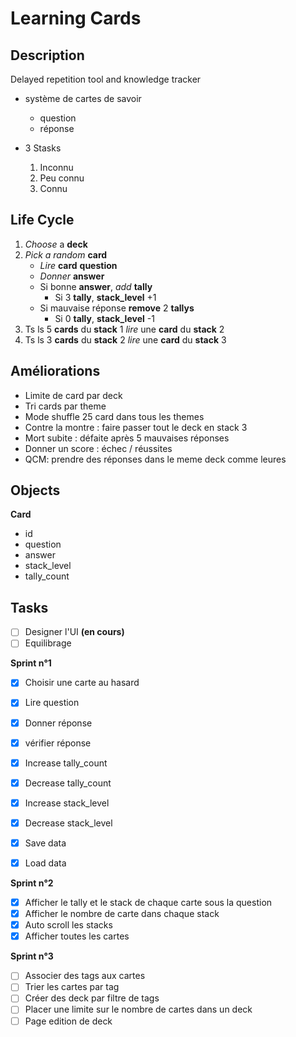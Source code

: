 # Learning Cards

## Description

Delayed repetition tool and knowledge tracker

- système de cartes de savoir

  - question
  - réponse

- 3 Stasks
  1.  Inconnu
  2.  Peu connu
  3.  Connu

## Life Cycle

1. _Choose_ a **deck**
2. _Pick a random_ **card**
   - _Lire_ **card** **question**
   - _Donner_ **answer**
   - Si bonne **answer**, _add_ **tally**
     - Si 3 **tally**, **stack_level** +1
   - Si mauvaise réponse **remove** 2 **tallys**
     - Si 0 **tally**, **stack_level** -1
3. Ts ls 5 **cards** du **stack** 1 _lire_ une **card** du **stack** 2
4. Ts ls 3 **cards** du **stack** 2 _lire_ une **card** du **stack** 3

## Améliorations

- Limite de card par deck
- Tri cards par theme
- Mode shuffle 25 card dans tous les themes
- Contre la montre : faire passer tout le deck en stack 3
- Mort subite : défaite après 5 mauvaises réponses
- Donner un score : échec / réussites
- QCM: prendre des réponses dans le meme deck comme leures

## Objects

**Card**

- id
- question
- answer
- stack_level
- tally_count

## Tasks

- [ ] Designer l'UI **(en cours)**
- [ ] Equilibrage

**Sprint n°1**

- [x] Choisir une carte au hasard

- [x] Lire question
- [x] Donner réponse
- [x] vérifier réponse

- [x] Increase tally_count
- [x] Decrease tally_count
- [x] Increase stack_level
- [x] Decrease stack_level

- [x] Save data
- [x] Load data

**Sprint n°2**

- [x] Afficher le tally et le stack de chaque carte sous la question
- [x] Afficher le nombre de carte dans chaque stack
- [x] Auto scroll les stacks
- [x] Afficher toutes les cartes

**Sprint n°3**

- [ ] Associer des tags aux cartes
- [ ] Trier les cartes par tag
- [ ] Créer des deck par filtre de tags
- [ ] Placer une limite sur le nombre de cartes dans un deck
- [ ] Page edition de deck
